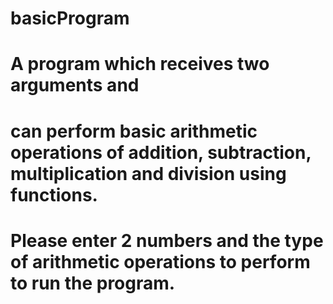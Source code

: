 # basicProgram
# A program which receives two arguments and 
# can perform basic arithmetic operations of addition, subtraction, multiplication and division using functions.
# Please enter 2 numbers and the type of arithmetic operations to perform to run the program.
